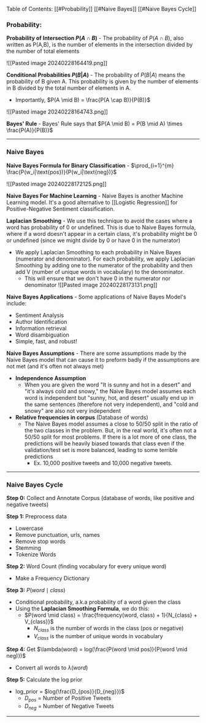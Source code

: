 
Table of Contents:
	[[#Probability]]
	[[#Naive Bayes]]
	[[#Naive Bayes Cycle]]




### Probability:

**Probability of Intersection $P(A \cap B)$** - The probability of $P(A \cap B)$, also written as P(A,B), is the number of elements in the intersection divided by the number of total elements 

![[Pasted image 20240228164419.png]]



**Conditional Probabilities $P(B | A)$** - The probability of $P(B | A)$ means the probability of B given A. This probability is given by the number of elements in B divided by the total number of elements in A. 
- Importantly, $P(A \mid B) = \frac{P(A \cap B)}{P(B)}$

![[Pasted image 20240228164743.png]]



**Bayes' Rule** - Bayes' Rule says that $P(A \mid B) = P(B \mid A) \times \frac{P(A)}{P(B)}$

---

### Naive Bayes 

**Naive Bayes Formula for Binary Classification** - $\prod_{i=1}^{m} \frac{P(w_i|\text{pos})}{P(w_i|\text{neg})}$

![[Pasted image 20240228172125.png]]

**Naive Bayes For Machine Learning** - Naive Bayes is another Machine Learning model. It's a good alternative to [[Logistic Regression]] for Positive-Negative Sentiment classification.



**Laplacian Smoothing** - We use this technique to avoid the cases where a word has probability of 0 or undefined. This is due to Naive Bayes formula, where if a word doesn't appear in a certain class, it's probability might be 0 or undefined (since we might divide by 0 or have 0 in the numerator)
- We apply Laplacian Smoothing to each probability in Naive Bayes (numerator and denominator). For each probability, we apply Laplacian Smoothing by adding one to the numerator of the probability and then add V (number of unique words in vocabulary) to the denominator. 
	- This will ensure that we don't have 0 in the numerator nor denominator
![[Pasted image 20240228173131.png]]

**Naive Bayes Applications** - Some applications of Naive Bayes Model's include:
- Sentiment Analysis
- Author Identification
- Information retrieval
- Word disambiguation
- Simple, fast, and robust!

**Naive Bayes Assumptions** - There are some assumptions made by the Naive Bayes model that can cause it to preform badly if the assumptions are not met (and it's often not always met)
- **Independence Assumption**
	- When you are given the word "It is sunny and hot in a desert" and "it's always cold and snowy," the Naive Bayes model assumes each word is independent but "sunny, hot, and desert" usually end up in the same sentences (therefore not very independent), and "cold and snowy" are also not very independent
- **Relative frequencies in corpus** (Database of words)
	- The Naive Bayes model assumes a close to 50/50 split in the ratio of the two classes in the problem. But, in the real world, it's often not a 50/50 split for most problems. If there is a lot more of one class, the predictions will be heavily biased towards that class even if the validation/test set is more balanced, leading to some terrible predictions
		- Ex. 10,000 positive tweets and 10,000 negative tweets.



---

### Naive Bayes Cycle

**Step 0:** Collect and Annotate Corpus (database of words, like positive and negative tweets)

**Step 1:** Preprocess data 
- Lowercase
- Remove punctuation, urls, names
- Remove stop words
- Stemming
- Tokenize Words

**Step 2:** Word Count (finding vocabulary for every unique word)
- Make a Frequency Dictionary 

**Step 3:** $P(word \mid class)$ 
- Conditional probability, a.k.a probability of a word given the class
- Using the **Laplacian Smoothing Formula**, we do this:
	- $P(word \mid class) = \frac{frequency(word, class) + 1}{N_{class} + V_{class}}$
		- $N_{class}$ is the number of words in the class (pos or negative)
		- $V_{class}$ is the number of unique words in vocabulary

**Step 4:** Get $\lambda(word) = log(\frac{P(word \mid pos)}{P(word \mid neg)})$
- Convert all words to $\lambda(word)$

**Step 5:** Calculate the log prior
- log_prior = $log(\frac{D_{pos}}{D_{neg}})$
	- $D_{pos}$ = Number of Positive Tweets
	- $D_{neg}$ = Number of Negative Tweets



---